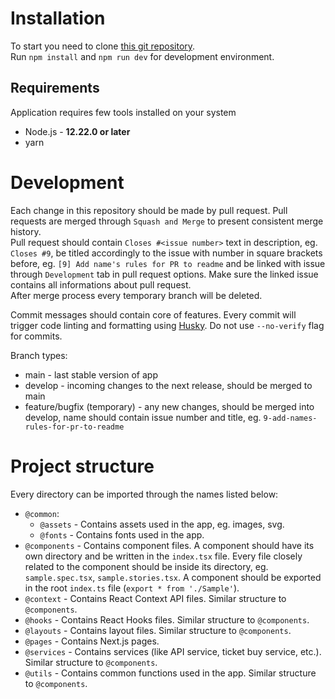 # Installation

To start you need to clone [this git repository](https://github.com/CodersCrew/hsm-website).  
Run `npm install` and `npm run dev` for development environment.

## Requirements

Application requires few tools installed on your system

- Node.js - **12.22.0 or later**
- yarn

# Development

Each change in this repository should be made by pull request. Pull requests are merged through `Squash and Merge` to present consistent merge history.  
Pull request should contain `Closes #<issue number>` text in description, eg. `Closes #9`, be titled accordingly to the issue with number in square brackets before, eg. `[9] Add name's rules for PR to readme` and be linked with issue through `Development` tab in pull request options. Make sure the linked issue contains all informations about pull request.  
After merge process every temporary branch will be deleted.

Commit messages should contain core of features. Every commit will trigger code linting and formatting using [Husky](https://github.com/typicode/husky). Do not use `--no-verify` flag for commits.

Branch types:

- main - last stable version of app
- develop - incoming changes to the next release, should be merged to main
- feature/bugfix (temporary) - any new changes, should be merged into develop, name should contain issue number and title, eg. `9-add-names-rules-for-pr-to-readme`

# Project structure

Every directory can be imported through the names listed below:

- `@common`:
  - `@assets` - Contains assets used in the app, eg. images, svg.
  - `@fonts` - Contains fonts used in the app.
- `@components` - Contains component files. A component should have its own directory and be written in the `index.tsx` file. Every file closely related to the component should be inside its directory, eg. `sample.spec.tsx`, `sample.stories.tsx`. A component should be exported in the root `index.ts` file (`export * from './Sample'`).
- `@context` - Contains React Context API files. Similar structure to `@components`.
- `@hooks` - Contains React Hooks files. Similar structure to `@components`.
- `@layouts` - Contains layout files. Similar structure to `@components`.
- `@pages` - Contains Next.js pages.
- `@services` - Contains services (like API service, ticket buy service, etc.). Similar structure to `@components`.
- `@utils` - Contains common functions used in the app. Similar structure to `@components`.
